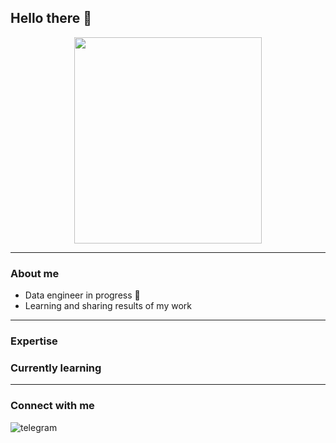 ## Hello there 👋

<div align="center">
  <img src="https://joyreactor.cc/search/Pixel+Gif+lofi" width="300" height="330"/>
</div>

---

### About me

- Data engineer in progress 🚀 
- Learning and sharing results of my work

---

### Expertise

### Currently learning

---

### Connect with me 
[<img align="left" alt="telegram" src="https://img.shields.io/badge/-telegram-red?color=white&logo=telegram&logoColor=blue" />](https://t.me/angsmnva)




<!--
**angsmnva/angsmnva** is a ✨ _special_ ✨ repository because its `README.md` (this file) appears on your GitHub profile.

Here are some ideas to get you started:

- 🔭 I’m currently working on ...
- 🌱 I’m currently learning ...
- 👯 I’m looking to collaborate on ...
- 🤔 I’m looking for help with ...
- 💬 Ask me about ...
- 📫 How to reach me: ...
- 😄 Pronouns: ...
- ⚡ Fun fact: ...
-->

